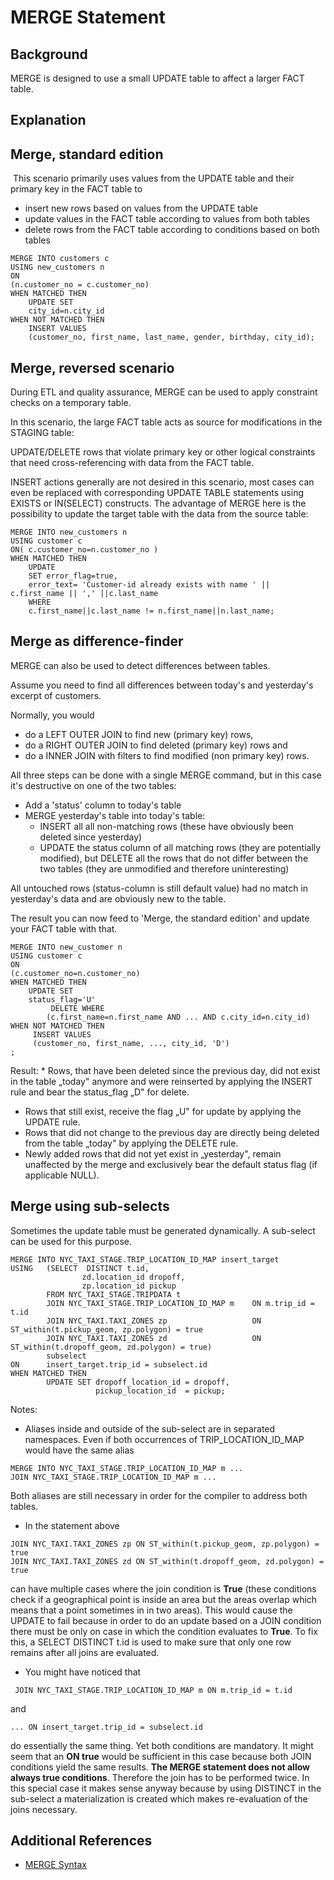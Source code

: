 # MERGE Statement 
## Background

MERGE is designed to use a small UPDATE table to affect a larger FACT table. 

## Explanation

## Merge, standard edition

 This scenario primarily uses values from the UPDATE table and their primary key in the FACT table to

* insert new rows based on values from the UPDATE table
* update values in the FACT table according to values from both tables
* delete rows from the FACT table according to conditions based on both tables


```markup
MERGE INTO customers c
USING new_customers n
ON
(n.customer_no = c.customer_no)
WHEN MATCHED THEN
    UPDATE SET
    city_id=n.city_id
WHEN NOT MATCHED THEN
    INSERT VALUES
    (customer_no, first_name, last_name, gender, birthday, city_id);
```
## Merge, reversed scenario

During ETL and quality assurance, MERGE can be used to apply constraint checks on a temporary table.

In this scenario, the large FACT table acts as source for modifications in the STAGING table:

UPDATE/DELETE rows that violate primary key or other logical constraints that need cross-referencing with data from the FACT table.

INSERT actions generally are not desired in this scenario, most cases can even be replaced with corresponding UPDATE TABLE statements using EXISTS or IN(SELECT) constructs. The advantage of MERGE here is the possibility to update the target table with the data from the source table:


```markup
MERGE INTO new_customers n
USING customer c
ON( c.customer_no=n.customer_no )
WHEN MATCHED THEN
	UPDATE
	SET error_flag=true,
	error_text= 'Customer-id already exists with name ' || c.first_name || ',' ||c.last_name
	WHERE
	c.first_name||c.last_name != n.first_name||n.last_name;
```
## Merge as difference-finder

MERGE can also be used to detect differences between tables.

Assume you need to find all differences between today's and yesterday's excerpt of customers.

Normally, you would

* do a LEFT OUTER JOIN to find new (primary key) rows,
* do a RIGHT OUTER JOIN to find deleted (primary key) rows and
* do a INNER JOIN with filters to find modified (non primary key) rows.

All three steps can be done with a single MERGE command, but in this case it's destructive on one of the two tables:

* Add a 'status' column to today's table
* MERGE yesterday's table into today's table:
	+ INSERT all all non-matching rows (these have obviously been deleted since yesterday)
	+ UPDATE the status column of all matching rows (they are potentially modified), but DELETE all the rows that do not differ between the two tables (they are unmodified and therefore uninteresting)

All untouched rows (status-column is still default value) had no match in yesterday's data and are obviously new to the table.

The result you can now feed to 'Merge, the standard edition' and update your FACT table with that.


```markup
MERGE INTO new_customer n
USING customer c
ON
(c.customer_no=n.customer_no)
WHEN MATCHED THEN
    UPDATE SET
    status_flag='U'
         DELETE WHERE
        (c.first_name=n.first_name AND ... AND c.city_id=n.city_id)
WHEN NOT MATCHED THEN
     INSERT VALUES
     (customer_no, first_name, ..., city_id, 'D')
;
```
Result: * Rows, that have been deleted since the previous day, did not exist in the table „today" anymore and were reinserted by applying the INSERT rule and bear the status_flag „D" for delete.
* Rows that still exist, receive the flag „U" for update by applying the UPDATE rule.
* Rows that did not change to the previous day are directly being deleted from the table „today" by applying the DELETE rule.
* Newly added rows that did not yet exist in „yesterday", remain unaffected by the merge and exclusively bear the default status flag (if applicable NULL).

## Merge using sub-selects

Sometimes the update table must be generated dynamically. A sub-select can be used for this purpose.


```markup
MERGE INTO NYC_TAXI_STAGE.TRIP_LOCATION_ID_MAP insert_target
USING   (SELECT  DISTINCT t.id,
                zd.location_id dropoff,
                zp.location_id pickup
        FROM NYC_TAXI_STAGE.TRIPDATA t
        JOIN NYC_TAXI_STAGE.TRIP_LOCATION_ID_MAP m    ON m.trip_id = t.id 
        JOIN NYC_TAXI.TAXI_ZONES zp                   ON ST_within(t.pickup_geom, zp.polygon) = true
        JOIN NYC_TAXI.TAXI_ZONES zd                   ON ST_within(t.dropoff_geom, zd.polygon) = true)
        subselect
ON      insert_target.trip_id = subselect.id
WHEN MATCHED THEN 
        UPDATE SET dropoff_location_id = dropoff,
                   pickup_location_id  = pickup;

```
Notes:

* Aliases inside and outside of the sub-select are in separated namespaces. Even if both occurrences of TRIP_LOCATION_ID_MAP would have the same alias  
 
```
MERGE INTO NYC_TAXI_STAGE.TRIP_LOCATION_ID_MAP m ...  
JOIN NYC_TAXI_STAGE.TRIP_LOCATION_ID_MAP m ...
```
 Both aliases are still necessary in order for the compiler to address both tables.
* In the statement above 
```
JOIN NYC_TAXI.TAXI_ZONES zp ON ST_within(t.pickup_geom, zp.polygon) = true  
JOIN NYC_TAXI.TAXI_ZONES zd ON ST_within(t.dropoff_geom, zd.polygon) = true
```
 can have multiple cases where the join condition is **True** (these conditions check if a geographical point is inside an area but the areas overlap which means that a point sometimes in in two areas). This would cause the UPDATE to fail because in order to do an update based on a JOIN condition there must be only on case in which the condition evaluates to **True**. To fix this, a SELECT DISTINCT t.id is used to make sure that only one row remains after all joins are evaluated.
* You might have noticed that 
```
 JOIN NYC_TAXI_STAGE.TRIP_LOCATION_ID_MAP m ON m.trip_id = t.id 
```
 and 
```
... ON insert_target.trip_id = subselect.id
```
 do essentially the same thing. Yet both conditions are mandatory. It might seem that an **ON true** would be sufficient in this case because both JOIN conditions yield the same results. **The MERGE statement does not allow always true conditions**. Therefore the join has to be performed twice. In this special case it makes sense anyway because by using DISTINCT in the sub-select a materialization is created which makes re-evaluation of the joins necessary.

## Additional References

* [MERGE Syntax](https://docs.exasol.com/sql/merge.htm)
